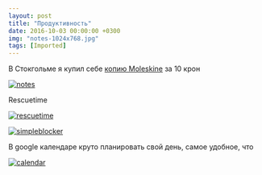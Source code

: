 ```yaml
---
layout: post
title: "Продуктивность"
date: 2016-10-03 00:00:00 +0300
img: "notes-1024x768.jpg"
tags: [Imported]
---
```


В Стокгольме я купил себе [копию Moleskine](http://www.moleskinerussia.ru/catalogue/notebooks/classic6/qp012.htm) за 10 крон

[![notes](/blog/assets/notes-1024x768.jpg)](https://vlaim.s3.amazonaws.com/uploads/2016/10/notes.jpg)

Rescuetime

[![rescuetime](/blog/assets/rescuetime-1024x581.png)](https://vlaim.s3.amazonaws.com/uploads/2016/10/rescuetime.png)

[![simpleblocker](/blog/assets/simpleblocker-1024x588.png)](https://vlaim.s3.amazonaws.com/uploads/2016/10/simpleblocker.png)

В google календаре круто планировать свой день, самое удобное, что

[![calendar](/blog/assets/calendar-1024x509.png)](https://vlaim.s3.amazonaws.com/uploads/2016/10/calendar.png)
